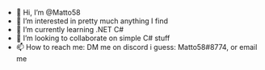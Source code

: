 - 👋 Hi, I’m @Matto58
- 👀 I’m interested in pretty much anything I find
- 🌱 I’m currently learning .NET C#
- 💞️ I’m looking to collaborate on simple C# stuff
- 📫 How to reach me: DM me on discord i guess: Matto58#8774, or email me

<!---
Matto58/Matto58 is a ✨ special ✨ repository because its `README.md` (this file) appears on your GitHub profile.
You can click the Preview link to take a look at your changes.
--->
